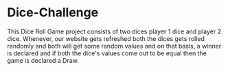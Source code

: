 # Dice-Challenge
This Dice Roll Game project consists of two dices player 1 dice and player 2 dice. Whenever, our website gets refreshed both the dices gets rolled randomly and both will get some random values and on that basis, a winner is declared and if both the dice's values come out to be equal then the game is declared a Draw.
